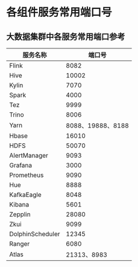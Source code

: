 # 各组件服务常用端口号

## 大数据集群中各服务常用端口参考

| 服务名称         | 端口号            |
| ---------------- | ----------------- |
| Flink            | 8082              |
| Hive             | 10002             |
| Kylin            | 7070              |
| Spark            | 4000              |
| Tez              | 9999              |
| Trino            | 8006              |
| Yarn             | 8088、19888、8188 |
| Hbase            | 16010             |
| HDFS             | 50070             |
| AlertManager     | 9093              |
| Grafana          | 3000              |
| Prometheus       | 9090              |
| Hue              | 8888              |
| KafkaEagle       | 8048              |
| Kibana           | 5601              |
| Zepplin          | 28080             |
| Zkui             | 9099              |
| DolphinScheduler | 12345             |
| Ranger           | 6080              |
| Atlas            | 21313、8983       |



